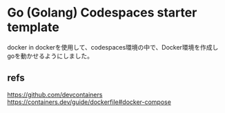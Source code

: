 # Go (Golang) Codespaces starter template
docker in dockerを使用して、codespaces環境の中で、Docker環境を作成しgoを動かせるようにしました。

## refs
https://github.com/devcontainers
https://containers.dev/guide/dockerfile#docker-compose
